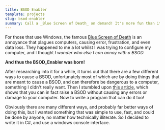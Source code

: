 ```yaml
---
title: BSOD Enabler
template: projects
slug: bsod-enabler
summary: Call a _Blue Screen of Death_ on demand! It's more fun than it sounds
---
```


For those that use Windows, the famous [Blue Screen of Death](https://en.wikipedia.org/wiki/Blue_Screen_of_Death) is an annoyance that plagues computers, causing error, frustration, and even data loss. They happened to me a lot whilst I was trying to configure my computer, and I thought _I wonder who else I can annoy with a BSOD_

__And thus the BSOD_Enabler was born!__

After researching into it for a while, it turns out that there are a few different ways to cause a BSOD, unfortunately most of which are by doing things that are meant to cause a BSOD, and can therefore be dangerous to a computer, something I didn't really want. Then I stumbled upon [this article](http://www.wikihow.com/Force-a-Blue-Screen-in-Windows), which shows that you can in fact raise a BSOD without causing any errors or damage to your computer. Now to write a program that can do it too!

Obviously there are many different ways, and probably far better ways of doing this, but I wanted something that was simple to use, fast, and could be done by anyone, no matter how technically illiterate. So I decided to write it in C#, and use a windows console interface.
